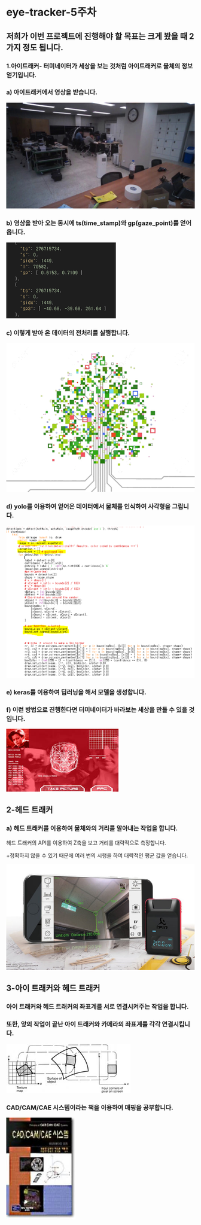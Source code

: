 # eye-tracker-5주차

## 저희가 이번 프로젝트에 진행해야 할 목표는 크게 봤을 때 2가지 정도 됩니다.

### 1.아이트래커- 터미네이터가 세상을 보는 것처럼 아이트래커로 물체의 정보 얻기입니다.

### a) 아이트래커에서 영상을 받습니다.

![eye-tracker-5주차/data_109.jpg](eye-tracker-5주차/data_109.jpg)

### b) 영상을 받아 오는 동시에 ts(time_stamp)와 gp(gaze_point)를 얻어 옵니다.

![eye-tracker-5주차/_-_.png](eye-tracker-5주차/_-_.png)

### c) 이렇게 받아 온 데이터의 전처리를 실행합니다.

![eye-tracker-5주차/Untitled.png](eye-tracker-5주차/Untitled.png)

### d) yolo를 이용하여 얻어온 데이터에서 물체를 인식하여 사각형을 그립니다.

![eye-tracker-5주차.png](eye-tracker-5주차2.png)

### e) keras를 이용하여 딥러닝을 해서 모델을 생성합니다.

### f) 이런 방법으로 진행한다면 터미네이터가 바라보는 세상을 만들 수 있을 것입니다.

![eye-tracker-5주차.jpg](eye-tracker-5주차1.jpg)

## 2-헤드 트래커

### a) 헤드 트래커를 이용하여 물체와의 거리를 알아내는 작업을 합니다.

헤드 트래커의 API를 이용하여 Z축을 보고 거리를 대략적으로 측정합니다.

+정확하지 않을 수 있기 때문에 여러 번의 시행을 하여 대략적인 평균 값을 얻습니다.

![eye-tracker-5주차/Untitled%201.png](eye-tracker-5주차/Untitled%201.png)

## 3-아이 트래커와 헤드 트래커

### 아이 트래커와 헤드 트래커의 좌표계를 서로 연결시켜주는 작업을 합니다.

### 또한, 앞의 작업이 끝난 아이 트래커와 카메라의 좌표계를 각각 연결시킵니다.

![eye-tracker-5주차/Untitled%202.png](eye-tracker-5주차/Untitled%202.png)

### CAD/CAM/CAE 시스템이라는 책을 이용하여 매핑을 공부합니다.

![eye-tracker-5주차/Untitled%203.png](eye-tracker-5주차/Untitled%203.png)